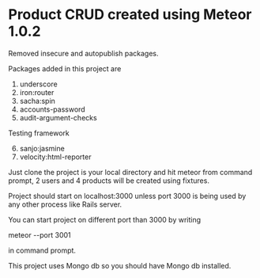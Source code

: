 Product CRUD created using Meteor 1.0.2
==============

Removed insecure and autopublish packages.

Packages added in this project are

1. underscore
2. iron:router
3. sacha:spin
4. accounts-password
5. audit-argument-checks

Testing framework

6. sanjo:jasmine
7. velocity:html-reporter

Just clone the project is your local directory and hit meteor from command prompt, 2 users and 4 products
will be created using fixtures.

Project should start on localhost:3000 unless port 3000 is being used by any other process like Rails server.

You can start project on different port than 3000 by writing

meteor --port 3001

in command prompt.

This project uses Mongo db so you should have Mongo db installed.
